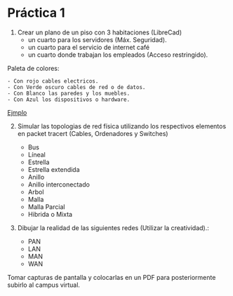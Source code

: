 # Práctica 1

1. Crear un plano de un piso con 3 habitaciones (LibreCad)
	+ un cuarto para los servidores (Máx. Seguridad).
	+ un cuarto para el servicio de internet café 
	+ un cuarto donde trabajan los empleados (Acceso restringido).

Paleta de colores: 

	- Con rojo cables electricos.
 	- Con Verde oscuro cables de red o de datos.
	- Con Blanco las paredes y los muebles.
	- Con Azul los dispositivos o hardware.
 
[Ejmplo](https://www.bing.com/images/search?view=detailV2&ccid=CsKVy1ws&id=51B983B31D701691AAC6C90920BA59CC4447F131&thid=OIP.CsKVy1wst5CscG5nqY3uMQHaFY&mediaurl=https%3A%2F%2Fth.bing.com%2Fth%2Fid%2FR.0ac295cb5c2cb790ac706e67a98dee31%3Frik%3DMfFHRMxZuiAJyQ%26riu%3Dhttp%253a%252f%252f2.bp.blogspot.com%252f-kj70jx2r94E%252fUMeQsrDRvDI%252fAAAAAAAAAY4%252f-7p6Cam4sno%252fs1600%252fplannnnnnnn1.jpg%26ehk%3DX5QTaGOrrx%252fs%252fbzz0SbhdCuCUAzzoBnW7jvvQ40g8ew%253d%26risl%3D%26pid%3DImgRaw%26r%3D0&exph=745&expw=1024&q=planos+2d+de+una+red&simid=608026099626486821&form=IRPRST&ck=4048D64832B3067B21C138ADB03983A0&selectedindex=7&ajaxhist=0&ajaxserp=0&vt=0&sim=11)

2. Simular las topologias de red física utilizando los respectivos elementos en packet tracert (Cables, Ordenadores y Switches)
	+ Bus
	+ Líneal
	+ Estrella
	+ Estrella extendida
	+ Anillo
	+ Anillo interconectado
	+ Arbol
	+ Malla
	+ Malla Parcial
	+ Hibrida o Mixta

3. Dibujar la realidad de las siguientes redes (Utilizar la creatividad).:
	* PAN
	* LAN
	* MAN
	* WAN 

Tomar capturas de pantalla y colocarlas en un PDF para posteriormente subirlo al campus virtual.

